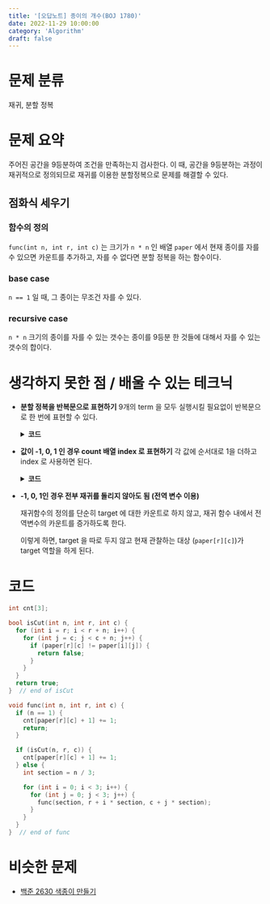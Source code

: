 ```yaml
---
title: '[오답노트] 종이의 개수(BOJ 1780)'
date: 2022-11-29 10:00:00
category: 'Algorithm'
draft: false
---
```


# 문제 분류

재귀, 분할 정복

# 문제 요약

주어진 공간을 9등분하여 조건을 만족하는지 검사한다.
이 때, 공간을 9등분하는 과정이 재귀적으로 정의되므로 재귀를 이용한 분할정복으로 문제를 해결할 수 있다.

## 점화식 세우기

### 함수의 정의

`func(int n, int r, int c)` 는 크기가 `n * n` 인 배열 `paper` 에서 현재 종이를 자를 수 있으면 카운트를 추가하고, 자를 수 없다면 분할 정복을 하는 함수이다.

### base case

`n == 1` 일 때, 그 종이는 무조건 자를 수 있다.

### recursive case

`n * n` 크기의 종이를 자를 수 있는 갯수는 종이를 9등분 한 것들에 대해서 자를 수 있는 갯수의 합이다.

# 생각하지 못한 점 / 배울 수 있는 테크닉

- **분할 정복을 반복문으로 표현하기**
  9개의 term 을 모두 실행시킬 필요없이 반복문으로 한 번에 표현할 수 있다.

   <details>
    <summary><b>코드</b></summary>
    <div markdown="1">

  ```c++
  for (int i = 0; i < 3; i++) {
    for (int j = 0; j < 3; j++) {
      func(section, r + i * section, c + j * section);
    }
  }
  ```

    </div>
    </details>

- **값이 -1, 0, 1 인 경우 count 배열 index 로 표현하기**
  각 값에 순서대로 1을 더하고 index 로 사용하면 된다.

    <details>
     <summary><b>코드</b></summary>
     <div markdown="1">

  ```c++
  int cnt[3];

  // paper[r][c] 값의 count 증가
  // 관찰하는 값이 -1, 0, 1 이므로 1을 더해도 순서대로이다.
  cnt[paper[r][c] + 1] += 1;
  ```

     </div>
     </details>

- **-1, 0, 1인 경우 전부 재귀를 돌리지 않아도 됨 (전역 변수 이용)**

  재귀함수의 정의를 단순히 target 에 대한 카운트로 하지 않고,
  재귀 함수 내에서 전역변수의 카운트를 증가하도록 한다.

  이렇게 하면, target 을 따로 두지 않고 현재 관찰하는 대상 (`paper[r][c]`)가 target 역할을 하게 된다.

# 코드

```c++
int cnt[3];

bool isCut(int n, int r, int c) {
  for (int i = r; i < r + n; i++) {
    for (int j = c; j < c + n; j++) {
      if (paper[r][c] != paper[i][j]) {
        return false;
      }
    }
  }
  return true;
}  // end of isCut

void func(int n, int r, int c) {
  if (n == 1) {
    cnt[paper[r][c] + 1] += 1;
    return;
  }

  if (isCut(n, r, c)) {
    cnt[paper[r][c] + 1] += 1;
  } else {
    int section = n / 3;

    for (int i = 0; i < 3; i++) {
      for (int j = 0; j < 3; j++) {
        func(section, r + i * section, c + j * section);
      }
    }
  }
}  // end of func
```

# 비슷한 문제

- [백준 2630 색종이 만들기](https://www.acmicpc.net/problem/2630)
